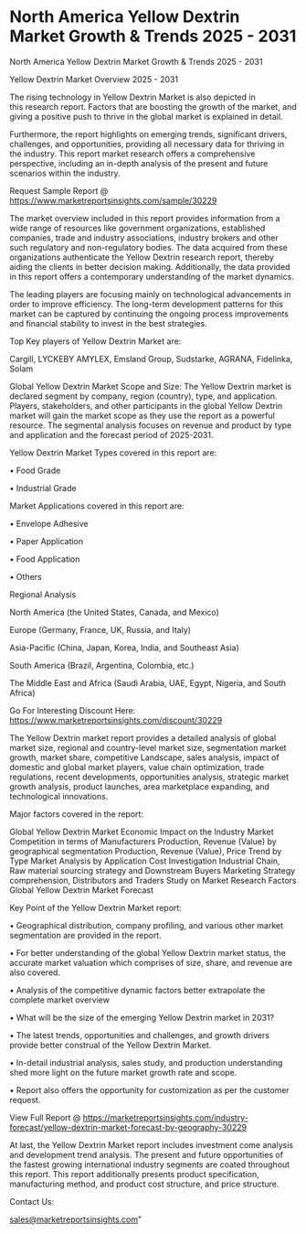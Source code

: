 # North America Yellow Dextrin Market Growth & Trends 2025 - 2031
North America Yellow Dextrin Market Growth & Trends 2025 - 2031

Yellow Dextrin Market Overview 2025 - 2031

The rising technology in Yellow Dextrin Market is also depicted in this research report. Factors that are boosting the growth of the market, and giving a positive push to thrive in the global market is explained in detail.

Furthermore, the report highlights on emerging trends, significant drivers, challenges, and opportunities, providing all necessary data for thriving in the industry. This report market research offers a comprehensive perspective, including an in-depth analysis of the present and future scenarios within the industry.

Request Sample Report @ https://www.marketreportsinsights.com/sample/30229

The market overview included in this report provides information from a wide range of resources like government organizations, established companies, trade and industry associations, industry brokers and other such regulatory and non-regulatory bodies. The data acquired from these organizations authenticate the Yellow Dextrin research report, thereby aiding the clients in better decision making. Additionally, the data provided in this report offers a contemporary understanding of the market dynamics.

The leading players are focusing mainly on technological advancements in order to improve efficiency. The long-term development patterns for this market can be captured by continuing the ongoing process improvements and financial stability to invest in the best strategies.

Top Key players of Yellow Dextrin Market are:

Cargill, LYCKEBY AMYLEX, Emsland Group, Sudstarke, AGRANA, Fidelinka, Solam

Global Yellow Dextrin Market Scope and Size:
The Yellow Dextrin market is declared segment by company, region (country), type, and application. Players, stakeholders, and other participants in the global Yellow Dextrin market will gain the market scope as they use the report as a powerful resource. The segmental analysis focuses on revenue and product by type and application and the forecast period of 2025-2031.

Yellow Dextrin Market Types covered in this report are:

• Food Grade

• Industrial Grade

Market Applications covered in this report are:

• Envelope Adhesive

• Paper Application

• Food Application

• Others

Regional Analysis

North America (the United States, Canada, and Mexico)

Europe (Germany, France, UK, Russia, and Italy)

Asia-Pacific (China, Japan, Korea, India, and Southeast Asia)

South America (Brazil, Argentina, Colombia, etc.)

The Middle East and Africa (Saudi Arabia, UAE, Egypt, Nigeria, and South Africa)

Go For Interesting Discount Here: https://www.marketreportsinsights.com/discount/30229

The Yellow Dextrin market report provides a detailed analysis of global market size, regional and country-level market size, segmentation market growth, market share, competitive Landscape, sales analysis, impact of domestic and global market players, value chain optimization, trade regulations, recent developments, opportunities analysis, strategic market growth analysis, product launches, area marketplace expanding, and technological innovations.

Major factors covered in the report:

Global Yellow Dextrin Market
Economic Impact on the Industry
Market Competition in terms of Manufacturers
Production, Revenue (Value) by geographical segmentation
Production, Revenue (Value), Price Trend by Type
Market Analysis by Application
Cost Investigation
Industrial Chain, Raw material sourcing strategy and Downstream Buyers
Marketing Strategy comprehension, Distributors and Traders
Study on Market Research Factors
Global Yellow Dextrin Market Forecast

Key Point of the Yellow Dextrin Market report:

• Geographical distribution, company profiling, and various other market segmentation are provided in the report.

• For better understanding of the global Yellow Dextrin market status, the accurate market valuation which comprises of size, share, and revenue are also covered.

• Analysis of the competitive dynamic factors better extrapolate the complete market overview

• What will be the size of the emerging Yellow Dextrin market in 2031?

• The latest trends, opportunities and challenges, and growth drivers provide better construal of the Yellow Dextrin Market.

• In-detail industrial analysis, sales study, and production understanding shed more light on the future market growth rate and scope.

• Report also offers the opportunity for customization as per the customer request.

View Full Report @ https://marketreportsinsights.com/industry-forecast/yellow-dextrin-market-forecast-by-geography-30229

At last, the Yellow Dextrin Market report includes investment come analysis and development trend analysis. The present and future opportunities of the fastest growing international industry segments are coated throughout this report. This report additionally presents product specification, manufacturing method, and product cost structure, and price structure.

Contact Us:

sales@marketreportsinsights.com"
